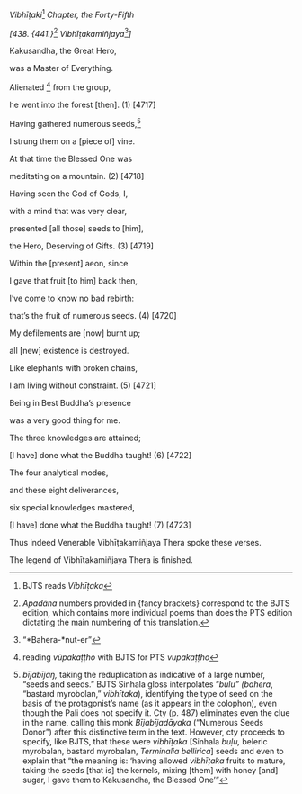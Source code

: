 *Vibhīṭaki*[^1] *Chapter, the Forty-Fifth*

*\[438. {441.}*[^2] *Vibhīṭakamiñjaya*[^3]*\]*

Kakusandha, the Great Hero,

was a Master of Everything.

Alienated [^4] from the group,

he went into the forest \[then\]. (1) \[4717\]

Having gathered numerous seeds,[^5]

I strung them on a \[piece of\] vine.

At that time the Blessed One was

meditating on a mountain. (2) \[4718\]

Having seen the God of Gods, I,

with a mind that was very clear,

presented \[all those\] seeds to \[him\],

the Hero, Deserving of Gifts. (3) \[4719\]

Within the \[present\] aeon, since

I gave that fruit \[to him\] back then,

I’ve come to know no bad rebirth:

that’s the fruit of numerous seeds. (4) \[4720\]

My defilements are \[now\] burnt up;

all \[new\] existence is destroyed.

Like elephants with broken chains,

I am living without constraint. (5) \[4721\]

Being in Best Buddha’s presence

was a very good thing for me.

The three knowledges are attained;

\[I have\] done what the Buddha taught! (6) \[4722\]

The four analytical modes,

and these eight deliverances,

six special knowledges mastered,

\[I have\] done what the Buddha taught! (7) \[4723\]

Thus indeed Venerable Vibhīṭakamiñjaya Thera spoke these verses.

The legend of Vibhīṭakamiñjaya Thera is finished.

[^1]: BJTS reads *Vibhīṭaka*

[^2]: *Apadāna* numbers provided in {fancy brackets} correspond to the
    BJTS edition, which contains more individual poems than does the PTS
    edition dictating the main numbering of this translation.

[^3]: “*Bahera-*nut-er”

[^4]: reading *vūpakaṭṭho* with BJTS for PTS *vupakaṭṭho*

[^5]: *bījabījaŋ,* taking the reduplication as indicative of a large
    number, “seeds and seeds.” BJTS Sinhala gloss interpolates “*bulu”
    (bahera*, “bastard myrobolan,” *vibhītaka*), identifying the type of
    seed on the basis of the protagonist’s name (as it appears in the
    colophon), even though the Pali does not specify it. Cty (p. 487)
    eliminates even the clue in the name, calling this monk
    *Bījabījadāyaka* (“Numerous Seeds Donor”) after this distinctive
    term in the text. However, cty proceeds to specify, like BJTS, that
    these were *vibhīṭaka* \[Sinhala *buḷu,* beleric myrobalan, bastard
    myrobalan, *Terminalia bellirica*\] seeds and even to explain that
    “the meaning is: ‘having allowed *vibhīṭaka* fruits to mature,
    taking the seeds \[that is\] the kernels, mixing \[them\] with honey
    \[and\] sugar, I gave them to Kakusandha, the Blessed One’”

